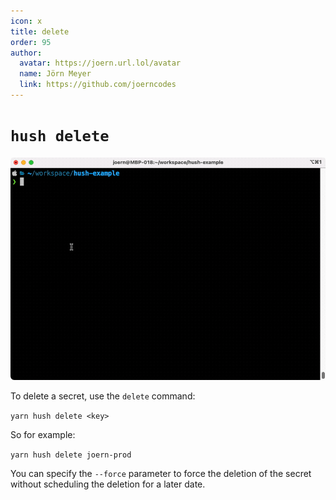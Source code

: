 ```yaml
---
icon: x
title: delete
order: 95
author:
  avatar: https://joern.url.lol/avatar
  name: Jörn Meyer
  link: https://github.com/joerncodes
---
```


# `hush delete`

![](/assets/hush-delete.gif)

To delete a secret, use the `delete` command:

`yarn hush delete <key>`

So for example:

`yarn hush delete joern-prod`

You can specify the `--force` parameter to force the deletion of the secret without scheduling the deletion for a later date.
